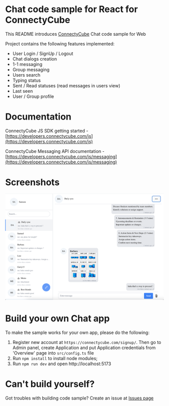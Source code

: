 # Chat code sample for React for ConnectyCube

This README introduces [ConnectyCube](https://connectycube.com/) Chat code sample for Web <br/>

Project contains the following features implemented:

- User Login / SignUp / Logout
- Chat dialogs creation
- 1-1 messaging
- Group messaging
- Users search
- Typing status
- Sent / Read statuses (read messages in users view)
- Last seen
- User / Group profile

# Documentation

ConnectyCube JS SDK getting started - [https://developers.connectycube.com/js](https://developers.connectycube.com/js)

ConnectyCube Messaging API documentation - [https://developers.connectycube.com/js/messaging](https://developers.connectycube.com/js/messaging)

# Screenshots

<img src = "./src/images/screenshot.png">

# Build your own Chat app

To make the sample works for your own app, please do the following:

1.  Register new account at `https://connectycube.com/signup/`. Then go to Admin panel, create Application and  put Application credentials from 'Overview' page into `src/config.ts` file
2. Run  `npm install` to install node modules;
3. Run `npm run dev` and open http://localhost:5173

# Can't build yourself?

Got troubles with building code sample? Create an issue at [Issues page](https://github.com/ConnectyCube/connectycube-web-samples/issues)